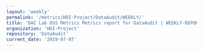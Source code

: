 ```yaml
---
layout: 'weekly'
permalink: '/metrics/HDI-Project/DataAudit/WEEKLY/'
title: 'DAI Lab OSS Metrics Metrics report for DataAudit | WEEKLY-REPORT-2019-07-07'
organization: 'HDI-Project'
repository: 'DataAudit'
current_date: '2019-07-07'
---
```

